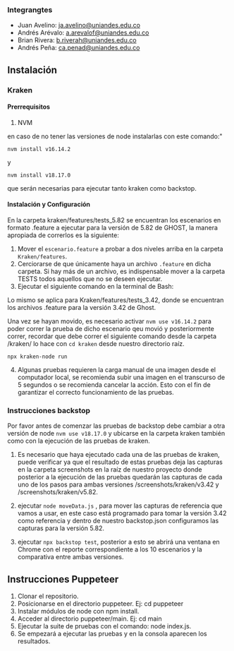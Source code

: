 ### Integrangtes

- Juan Avelino: ja.avelino@uniandes.edu.co
- Andrés Arévalo: a.arevalof@uniandes.edu.co
- Brian Rivera: b.riverah@uniandes.edu.co
- Andrés Peña: ca.penad@uniandes.edu.co


## Instalación

### Kraken

#### Prerrequisitos

1. NVM

en caso de no tener las versiones de node instalarlas con este comando:"

`nvm install v16.14.2`

y 

`nvm install v18.17.0`

que serán necesarias para ejecutar tanto kraken como backstop.

#### Instalación y Configuración


En la carpeta kraken/features/tests_5.82 se encuentran los escenarios en formato .feature a ejecutar para la versión de 5.82 de GHOST, la manera apropiada de correrlos es la siguiente:

1. Mover el `escenario.feature` a probar a dos niveles arriba en la carpeta `Kraken/features`.
2. Cerciorarse de que únicamente haya un archivo `.feature` en dicha carpeta. Si hay más de un archivo, es indispensable mover a la carpeta TESTS todos aquellos que no se deseen ejecutar.
3. Ejecutar el siguiente comando en la terminal de Bash:

Lo mismo se aplica para Kraken/features/tests_3.42, donde se encuentran los archivos .feature para la versión 3.42 de Ghost.

Una vez se hayan movido, es necesario activar `nvm use v16.14.2` para poder correr la prueba de dicho escenario qeu movió y posteriormente correr, recordar que debe correr el siguiente comando desde la carpeta
/kraken/ lo hace con `cd kraken` desde nuestro directorio raíz.


```
npx kraken-node run
```

4. Algunas pruebas requieren la carga manual de una imagen desde el computador local, se recomienda subir una imagen en el transcurso de 5 segundos o se recomienda cancelar la acción. Esto con el fin de garantizar el correcto funcionamiento de las pruebas.

### Instrucciones backstop

Por favor antes de comenzar las pruebas de backstop debe cambiar a otra versión de node `nvm use v18.17.0` y ubicarse en la carpeta kraken también como con la ejecución de las pruebas de kraken.

1. Es necesario que haya ejecutado cada una de las pruebas de kraken, puede verificar ya que el resultado de estas pruebas deja las capturas en la carpeta screenshots en la raíz de nuestro proyecto donde posterior a la ejecución de las pruebas quedarán las capturas de cada uno de los pasos para ambas versiones /screenshots/kraken/v3.42 y /screenshots/kraken/v5.82.

2. ejecutar `node moveData.js` , para mover las capturas de referencia que vamos a usar, en este caso está programado para tomar la versión 3.42 como referencia y dentro de nuestro backstop.json configuramos las capturas para la versión 5.82.

3. ejecutar `npx backstop test`, posterior a esto se abrirá una ventana en Chrome con el reporte correspondiente a los 10 escenarios y la comparativa entre ambas versiones. 



## Instrucciones Puppeteer

1. Clonar el repositorio.
2. Posicionarse en el directorio puppeteer. Ej: cd puppeteer
3. Instalar módulos de node con npm install.
4. Acceder al directorio puppeteer/main. Ej: cd main
5. Ejecutar la suite de pruebas con el comando: node index.js.
6. Se empezará a ejecutar las pruebas y en la consola aparecen los resultados.
